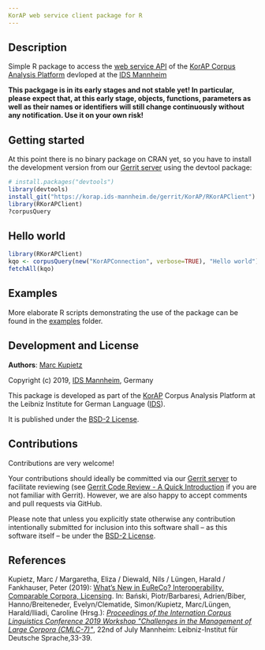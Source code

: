 ```yaml
---
KorAP web service client package for R
---
```


## Description

Simple R package to access the [web service API](https://github.com/KorAP/Kustvakt/wiki) of the [KorAP Corpus Analysis Platform](https://korap.ids-mannheim.de/) devloped at the [IDS Mannheim](http://ids-mannheim.de/)

**This packgage is in its early stages and not stable yet! In particular, please expect that, at this early stage, objects, functions, parameters as well as their names or identifiers will still change continuously without any notification. Use it on your own risk!**

## Getting started

At this point there is no binary package on CRAN yet, so you have to install the development version from our [Gerrit server](https://korap.ids-mannheim.de/gerrit/) using the devtool package:

```R
# install.packages("devtools")
library(devtools)
install_git("https://korap.ids-mannheim.de/gerrit/KorAP/RKorAPClient") 
library(RKorAPClient)
?corpusQuery
```

## Hello world

```R
library(RKorAPClient)
kqo <- corpusQuery(new("KorAPConnection", verbose=TRUE), "Hello world")
fetchAll(kqo)
```
## Examples

More elaborate R scripts demonstrating the use of the package can be found in the [examples](examples) folder.

## Development and License

**Authors**: [Marc Kupietz](http://www1.ids-mannheim.de/zfo/personal/kupietz/)

Copyright (c) 2019, [IDS Mannheim](http://ids-mannheim.de/), Germany

This package is developed as part of the [KorAP](http://korap.ids-mannheim.de/)
Corpus Analysis Platform at the Leibniz Institute for German Language
([IDS](http://ids-mannheim.de/)).

It is published under the
[BSD-2 License](LICENSE).

## Contributions

Contributions are very welcome!

Your contributions should ideally be committed via our [Gerrit server](https://korap.ids-mannheim.de/gerrit/)
to facilitate reviewing (see [Gerrit Code Review - A Quick Introduction](https://korap.ids-mannheim.de/gerrit/Documentation/intro-quick.html)
if you are not familiar with Gerrit). However, we are also happy to accept comments and pull requests
via GitHub.

Please note that unless you explicitly state otherwise any
contribution intentionally submitted for inclusion into this software shall –
as this software itself – be under the [BSD-2 License](https://raw.githubusercontent.com/KorAP/Krill/master/LICENSE).

## References

Kupietz, Marc / Margaretha, Eliza / Diewald, Nils / Lüngen, Harald / Fankhauser, Peter (2019): [What’s New in EuReCo? Interoperability, Comparable Corpora, Licensing](https://nbn-resolving.org/urn:nbn:de:bsz:mh39-90261). In: Bański, Piotr/Barbaresi, Adrien/Biber, Hanno/Breiteneder, Evelyn/Clematide, Simon/Kupietz, Marc/Lüngen, Harald/Iliadi, Caroline (Hrsg.): [*Proceedings of the Internation Corpus Linguistics Conference 2019 Workshop "Challenges in the Management of Large Corpora (CMLC-7)"*](https://ids-pub.bsz-bw.de/solrsearch/index/search/searchtype/collection/id/21038), 22nd of July Mannheim: Leibniz-Institut für Deutsche Sprache,33-39.
